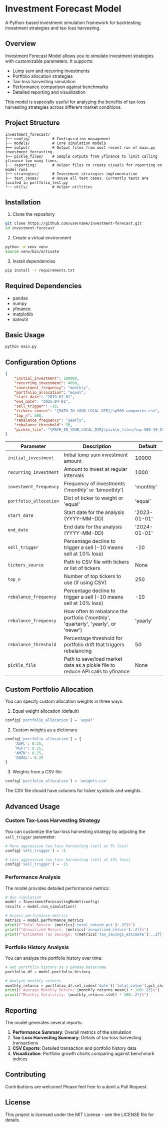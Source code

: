 # Investment Forecast Model

A Python-based investment simulation framework for backtesting investment strategies and tax-loss harvesting.

## Overview

Investment Forecast Model allows you to simulate investment strategies with customizable parameters. It supports:

- Lump sum and recurring investments
- Portfolio allocation strategies
- Tax-loss harvesting simulation
- Performance comparison against benchmarks
- Detailed reporting and visualization

This model is especially useful for analyzing the benefits of tax-loss harvesting strategies across different market conditions.

## Project Structure

```
investment_forecast/
├── config/          # Configuration management
├── models/          # Core simulation models
├── output/          # Output files from most recent run of main.py investment forcasting.
├── pickle_files/    # Sample outputs from yfinance to limit calling yfinance too many times. 
├── reporting/       # Helper files to create visuals for reporting on model runs
├── strategies/      # Investment strategies implementation
├── test_cases/      # House all test cases. Currently tests are located in portfolio_test.py
└── utils/           # Helper utilities
```

## Installation

1. Clone the repository
```bash
git clone https://github.com/username/investment-forecast.git
cd investment-forecast
```

2. Create a virtual environment
```bash
python -m venv venv
source venv/bin/activate
```

3. Install dependencies
```bash
pip install -r requirements.txt
```

## Required Dependencies

- pandas
- numpy
- yfinance
- matplotlib
- dateutil

## Basic Usage

```bash
python main.py
```

## Configuration Options

```json
{
    "initial_investment": 100000,
    "recurring_investment": 4000,
    "investment_frequency": "monthly",
    "portfolio_allocation": "equal",
    "start_date": "2019-01-01",
    "end_date": "2025-04-01",
    "sell_trigger": -10,
    "tickers_source": "{PATH_IN_YOUR_LOCAL_DIR}/sp500_companies.csv", 
    "top_n": 500,
    "rebalance_frequency": "yearly",
    "rebalance_threshold": 50,
    "pickle_file": "{PATH_IN_YOUR_LOCAL_DIR}/pickle_files/top-500-19-25.pkl"
}
```

| Parameter | Description | Default |
|-----------|-------------|---------|
| `initial_investment` | Initial lump sum investment amount | 10000 |
| `recurring_investment` | Amount to invest at regular intervals | 1000 |
| `investment_frequency` | Frequency of investments ('monthly' or 'bimonthly') | 'monthly' |
| `portfolio_allocation` | Dict of ticker to weight or 'equal' | 'equal' |
| `start_date` | Start date for the analysis (YYYY-MM-DD) | '2023-01-01' |
| `end_date` | End date for the analysis (YYYY-MM-DD) | '2024-01-01' |
| `sell_trigger` | Percentage decline to trigger a sell (-10 means sell at 10% loss) | -10 |
| `tickers_source` | Path to CSV file with tickers or list of tickers | None |
| `top_n` | Number of top tickers to use (if using CSV) | 250 |
| `rebalance_frequency` | Percentage decline to trigger a sell (-10 means sell at 10% loss) | -10 |
| `rebalance_frequency` | How often to rebalance the portfolio ('monthly', 'quarterly', 'yearly', or 'never') | 'yearly' |
| `rebalance_threshold` | Percentage threshold for portfolio drift that triggers rebalancing | 50 |
| `pickle_file` | Path to save/load market data as a pickle file to reduce API calls to yfinance | None |

## Custom Portfolio Allocation

You can specify custom allocation weights in three ways:

1. Equal weight allocation (default)
```python
config['portfolio_allocation'] = 'equal'
```

2. Custom weights as a dictionary
```python
config['portfolio_allocation'] = {
    'AAPL': 0.25,
    'MSFT': 0.25,
    'AMZN': 0.25,
    'GOOGL': 0.25
}
```

3. Weights from a CSV file
```python
config['portfolio_allocation'] = 'weights.csv'
```

The CSV file should have columns for ticker symbols and weights.

## Advanced Usage

### Custom Tax-Loss Harvesting Strategy

You can customize the tax-loss harvesting strategy by adjusting the `sell_trigger` parameter:

```python
# More aggressive tax-loss harvesting (sell at 5% loss)
config['sell_trigger'] = -5

# Less aggressive tax-loss harvesting (sell at 15% loss)
config['sell_trigger'] = -15
```

### Performance Analysis

The model provides detailed performance metrics:

```python
# Run simulation
model = InvestmentForecastingModel(config)
results = model.run_simulation()

# Access performance metrics
metrics = model.performance_metrics
print(f"Total Return: {metrics['total_return_pct']:.2f}%")
print(f"Annualized Return: {metrics['annualized_return']:.2f}%")
print(f"Estimated Tax Savings: ${metrics['tax_savings_estimate']:,.2f}")
```

### Portfolio History Analysis

You can analyze the portfolio history over time:

```python
# Get portfolio history as a pandas DataFrame
portfolio_df = model.portfolio_history

# Analyze monthly returns
monthly_returns = portfolio_df.set_index('date')['total_value'].pct_change()
print(f"Average Monthly Return: {monthly_returns.mean() * 100:.2f}%")
print(f"Monthly Volatility: {monthly_returns.std() * 100:.2f}%")
```

## Reporting

The model generates several reports:

1. **Performance Summary**: Overall metrics of the simulation
2. **Tax-Loss Harvesting Summary**: Details of tax-loss harvesting transactions
3. **CSV Exports**: Detailed transaction and portfolio history data
4. **Visualization**: Portfolio growth charts comparing against benchmark indices

## Contributing

Contributions are welcome! Please feel free to submit a Pull Request.

## License

This project is licensed under the MIT License - see the LICENSE file for details.
